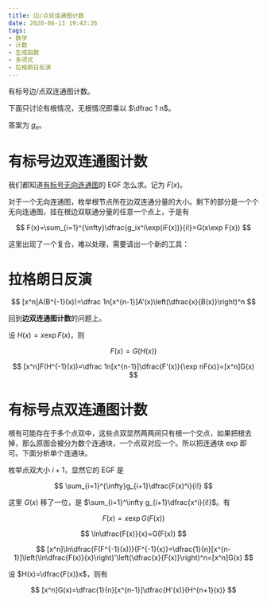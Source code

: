 ```yaml
---
title: 边/点双连通图计数
date: 2020-06-11 19:43:26
tags:
- 数学
- 计数
- 生成函数
- 多项式
- 拉格朗日反演
---
```


有标号边/点双连通图计数。

<!--more-->

下面只讨论有根情况，无根情况即乘以 $\dfrac 1 n$。

答案为 $g_n$。

# 有标号边双连通图计数

我们都知道[有标号无向连通图](https://www.luogu.com.cn/problem/P4841)的 EGF 怎么求。记为 $F(x)$。

对于一个无向连通图，枚举根节点所在边双连通分量的大小。剩下的部分是一个个无向连通图，挂在根边双联通分量的任意一个点上，于是有

$$
F(x)=\sum_{i=1}^{\infty}\dfrac{g_ix^i\exp(iF(x))}{i!}=G(x\exp F(x))
$$

这里出现了一个复合，难以处理，需要请出一个新的工具：

# 拉格朗日反演

$$
[x^n]A(B^{-1}(x))=\dfrac 1n[x^{n-1}]A'(x)\left(\dfrac{x}{B(x)}\right)^n
$$

回到**边双连通图计数**的问题上。

设 $H(x)=x\exp F(x)$，则

$$
F(x)=G(H(x))
$$

$$
[x^n]F(H^{-1}(x))=\dfrac 1n[x^{n-1}]\dfrac{F'(x)}{\exp nF(x)}=[x^n]G(x)
$$

# 有标号点双连通图计数

根有可能存在于多个点双中，这些点双显然两两间只有根一个交点，如果把根去掉，那么原图会被分为数个连通块，一个点双对应一个。所以把连通块 exp 即可。下面分析单个连通块。

枚举点双大小 $i+1$，显然它的 EGF 是

$$
\sum_{i=1}^{\infty}g_{i+1}\dfrac{F(x)^i}{i!}
$$

这里 $G(x)$ 移了一位，是 $\sum_{i=1}^\infty g_{i+1}\dfrac{x^i}{i!}$。有

$$
F(x)=x\exp G(F(x))
$$

$$
\ln\dfrac{F(x)}{x}=G(F(x))
$$

$$
[x^n]\ln\dfrac{F(F^{-1}(x))}{F^{-1}(x)}=\dfrac{1}{n}[x^{n-1}]\left(\ln\dfrac{F(x)}{x}\right)'\left(\dfrac{x}{F(x)}\right)^n=[x^n]G(x)
$$

设 $H(x)=\dfrac{F(x)}x$，则有

$$
[x^n]G(x)=\dfrac{1}{n}[x^{n-1}]\dfrac{H'(x)}{H^{n+1}(x)}
$$